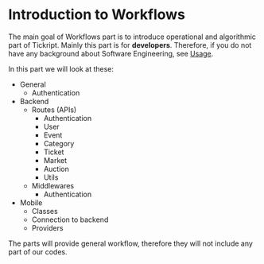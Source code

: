 # Introduction to Workflows

The main goal of Workflows part is to introduce operational and algorithmic part of Tickript.
Mainly this part is for **developers**. Therefore, if you do not have any background about Software Engineering, see [Usage](/Usage/introduction.md).

In this part we will look at these:
- General
    - Authentication
- Backend
    - Routes (APIs)
        - Authentication
        - User
        - Event
        - Category
        - Ticket
        - Market
        - Auction
        - Utils
    - Middlewares
        - Authentication
- Mobile
    - Classes
    - Connection to backend
    - Providers

The parts will provide general workflow, therefore they will not include any part of our codes. 

